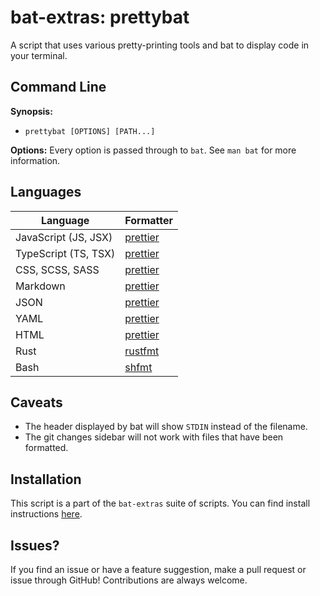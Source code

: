 # bat-extras: prettybat

A script that uses various pretty-printing tools and bat to display code in your terminal.



## Command Line

**Synopsis:**

- `prettybat [OPTIONS] [PATH...] `



**Options:**
Every option is passed through to `bat`.
See `man bat` for more information.



## Languages

| Language             | Formatter                                       |
| -------------------- | ----------------------------------------------- |
| JavaScript (JS, JSX) | [prettier](https://prettier.io/)                |
| TypeScript (TS, TSX) | [prettier](https://prettier.io/)                |
| CSS, SCSS, SASS      | [prettier](https://prettier.io/)                |
| Markdown             | [prettier](https://prettier.io/)                |
| JSON                 | [prettier](https://prettier.io/)                |
| YAML                 | [prettier](https://prettier.io/)                |
| HTML                 | [prettier](https://prettier.io/)                |
| Rust                 | [rustfmt](https://github.com/rust-lang/rustfmt) |
| Bash                 | [shfmt](https://github.com/mvdan/sh)            |





## Caveats

- The header displayed by bat will show `STDIN` instead of the filename.
- The git changes sidebar will not work with files that have been formatted.



## Installation

This script is a part of the `bat-extras` suite of scripts. You can find install instructions [here](../README.md#installation).



## Issues?

If you find an issue or have a feature suggestion, make a pull request or issue through GitHub!
Contributions are always welcome.

